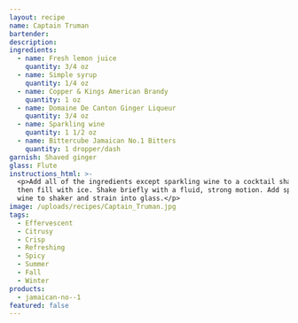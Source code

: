 ```yaml
---
layout: recipe
name: Captain Truman
bartender:
description:
ingredients:
  - name: Fresh lemon juice
    quantity: 3/4 oz
  - name: Simple syrup
    quantity: 1/4 oz
  - name: Copper & Kings American Brandy
    quantity: 1 oz
  - name: Domaine De Canton Ginger Liqueur
    quantity: 3/4 oz
  - name: Sparkling wine
    quantity: 1 1/2 oz
  - name: Bittercube Jamaican No.1 Bitters
    quantity: 1 dropper/dash
garnish: Shaved ginger
glass: Flute
instructions_html: >-
  <p>Add all of the ingredients except sparkling wine to a cocktail shaker and
  then fill with ice. Shake briefly with a fluid, strong motion. Add sparkling
  wine to shaker and strain into glass.</p>
image: /uploads/recipes/Captain_Truman.jpg
tags:
  - Effervescent
  - Citrusy
  - Crisp
  - Refreshing
  - Spicy
  - Summer
  - Fall
  - Winter
products:
  - jamaican-no--1
featured: false
---
```



